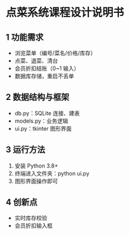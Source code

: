 # 点菜系统课程设计说明书

## 1 功能需求
- 浏览菜单（编号/菜名/价格/库存）
- 点菜、退菜、清台
- 会员折扣结账（0~1 输入）
- 数据库存储，重启不丢单

## 2 数据结构与框架
- db.py：SQLite 连接、建表
- models.py：业务逻辑
- ui.py：tkinter 图形界面

## 3 运行方法
1. 安装 Python 3.8+
2. 终端进入文件夹：python ui.py
3. 图形界面操作即可

## 4 创新点
- 实时库存校验
- 会员折扣输入框